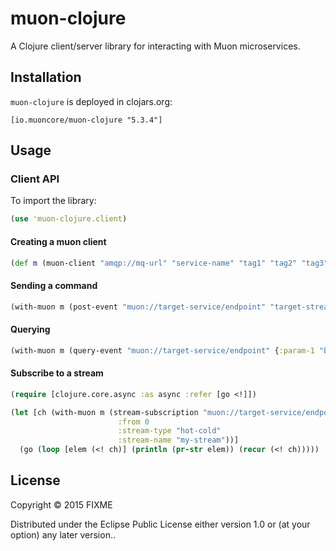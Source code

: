 # muon-clojure

A Clojure client/server library for interacting with Muon microservices.

## Installation

`muon-clojure` is deployed in clojars.org:

`[io.muoncore/muon-clojure "5.3.4"]`

## Usage

### Client API

To import the library:

```clojure
(use 'muon-clojure.client)
```

#### Creating a muon client

```clojure
(def m (muon-client "amqp://mq-url" "service-name" "tag1" "tag2" "tag3"))
```

#### Sending a command

```clojure
(with-muon m (post-event "muon://target-service/endpoint" "target-stream" {:foo "bar"}))
```

#### Querying

```clojure
(with-muon m (query-event "muon://target-service/endpoint" {:param-1 "baz"}))
```

#### Subscribe to a stream

```clojure
(require [clojure.core.async :as async :refer [go <!]])

(let [ch (with-muon m (stream-subscription "muon://target-service/endpoint"
                        :from 0
                        :stream-type "hot-cold"
                        :stream-name "my-stream"))]
  (go (loop [elem (<! ch)] (println (pr-str elem)) (recur (<! ch)))))
```

## License

Copyright © 2015 FIXME

Distributed under the Eclipse Public License either version 1.0 or (at
your option) any later version..
